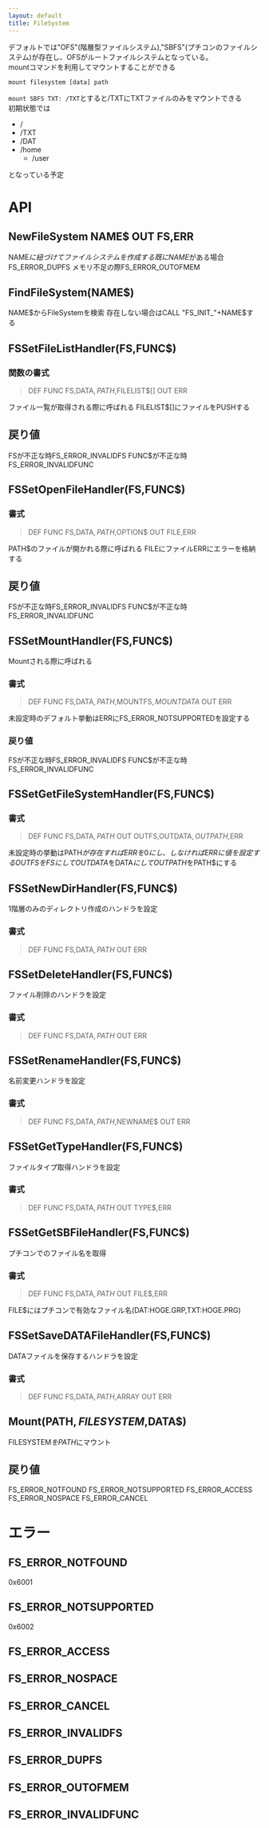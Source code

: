 ```yaml
---
layout: default
title: FileSystem
---
```


デフォルトでは"OFS"(階層型ファイルシステム),"SBFS"(プチコンのファイルシステム)が存在し、OFSがルートファイルシステムとなっている。  
mountコマンドを利用してマウントすることができる
```
mount filesystem [data] path
```
`mount SBFS TXT: /TXT`とすると/TXTにTXTファイルのみをマウントできる  
初期状態では

* /
 * /TXT
 * /DAT
 * /home
   * /user

となっている予定

# API

## NewFileSystem NAME$ OUT FS,ERR
NAME$に紐づけてファイルシステムを作成する
既にNAME$がある場合FS_ERROR_DUPFS
メモリ不足の際FS_ERROR_OUTOFMEM

## FindFileSystem(NAME$)
NAME$からFileSystemを検索  
存在しない場合はCALL "FS_INIT_"+NAME$する

## FSSetFileListHandler(FS,FUNC$)

### 関数の書式
>  DEF FUNC FS,DATA$,PATH$,FILELIST$[] OUT ERR

ファイル一覧が取得される際に呼ばれる
FILELIST$[]にファイルをPUSHする

## 戻り値
FSが不正な時FS_ERROR_INVALIDFS
FUNC$が不正な時FS_ERROR_INVALIDFUNC

## FSSetOpenFileHandler(FS,FUNC$)

### 書式
> DEF FUNC FS,DATA$,PATH$,OPTION$ OUT FILE,ERR

PATH$のファイルが開かれる際に呼ばれる
FILEにファイルERRにエラーを格納する

## 戻り値
FSが不正な時FS_ERROR_INVALIDFS
FUNC$が不正な時FS_ERROR_INVALIDFUNC

## FSSetMountHandler(FS,FUNC$)
Mountされる際に呼ばれる

### 書式
> DEF FUNC FS,DATA$,PATH$,MOUNTFS$,MOUNTDATA$ OUT ERR

未設定時のデフォルト挙動はERRにFS_ERROR_NOTSUPPORTEDを設定する

### 戻り値
FSが不正な時FS_ERROR_INVALIDFS
FUNC$が不正な時FS_ERROR_INVALIDFUNC

## FSSetGetFileSystemHandler(FS,FUNC$)

### 書式
> DEF FUNC FS,DATA$,PATH$ OUT OUTFS,OUTDATA$,OUTPATH$,ERR

未設定時の挙動はPATH$が存在すればERRを0にし、しなければERRに値を設定する  
OUTFSをFSにしてOUTDATA$をDATA$にしてOUTPATH$をPATH$にする

## FSSetNewDirHandler(FS,FUNC$)
1階層のみのディレクトリ作成のハンドラを設定

### 書式
> DEF FUNC FS,DATA$,PATH$ OUT ERR

## FSSetDeleteHandler(FS,FUNC$)
ファイル削除のハンドラを設定

### 書式
> DEF FUNC FS,DATA$,PATH$ OUT ERR

## FSSetRenameHandler(FS,FUNC$)
名前変更ハンドラを設定

### 書式
> DEF FUNC FS,DATA$,PATH$,NEWNAME$ OUT ERR

## FSSetGetTypeHandler(FS,FUNC$)
ファイルタイプ取得ハンドラを設定  

### 書式
> DEF FUNC FS,DATA$,PATH$ OUT TYPE$,ERR

## FSSetGetSBFileHandler(FS,FUNC$)
プチコンでのファイル名を取得

### 書式
> DEF FUNC FS,DATA$,PATH$ OUT FILE$,ERR

FILE$にはプチコンで有効なファイル名(DAT:HOGE.GRP,TXT:HOGE.PRG)

## FSSetSaveDATAFileHandler(FS,FUNC$)
DATAファイルを保存するハンドラを設定

### 書式
> DEF FUNC FS,DATA$,PATH$,ARRAY OUT ERR

## Mount(PATH$,FILESYSTEM$,DATA$)
FILESYSTEM$をPATH$にマウント

## 戻り値
FS_ERROR_NOTFOUND FS_ERROR_NOTSUPPORTED FS_ERROR_ACCESS FS_ERROR_NOSPACE FS_ERROR_CANCEL

# エラー

## FS_ERROR_NOTFOUND
0x6001

## FS_ERROR_NOTSUPPORTED
0x6002

## FS_ERROR_ACCESS

## FS_ERROR_NOSPACE

## FS_ERROR_CANCEL

## FS_ERROR_INVALIDFS

## FS_ERROR_DUPFS

## FS_ERROR_OUTOFMEM

## FS_ERROR_INVALIDFUNC

